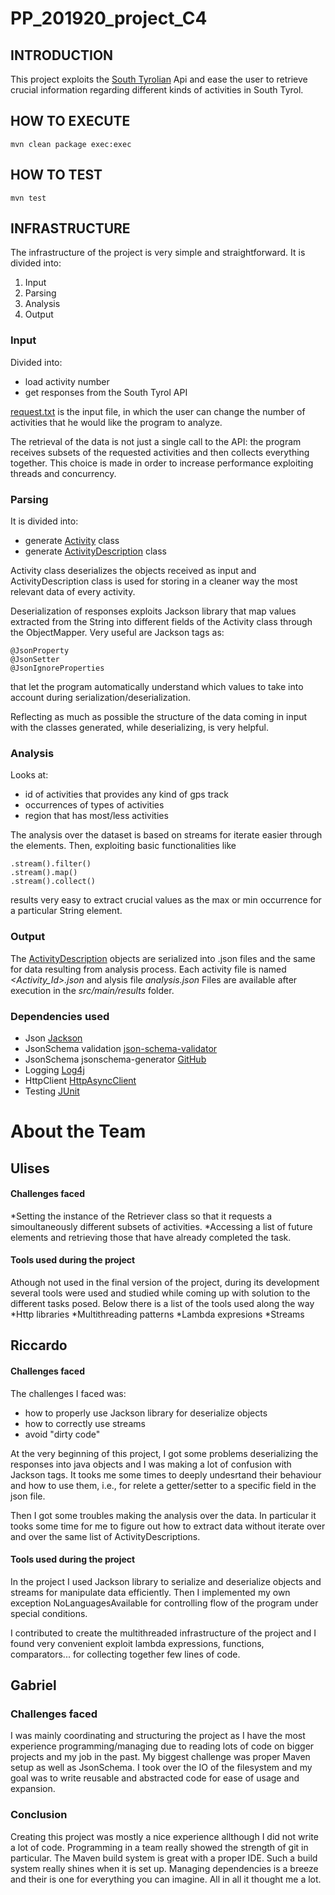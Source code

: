# PP\_201920\_project\_C4

## INTRODUCTION

This project exploits the [South Tyrolian](https://opendatahub.bz.it/) Api and ease the user to retrieve crucial information regarding different kinds of activities in South Tyrol.

## HOW TO EXECUTE

```
mvn clean package exec:exec
```

## HOW TO TEST

```
mvn test
```

## INFRASTRUCTURE

The infrastructure of the project is very simple and straightforward.
It is divided into:

1. Input
2. Parsing
3. Analysis
4. Output

### Input

Divided into:

* load activity number
* get responses from the South Tyrol API

[request.txt](https://gitlab.inf.unibz.it/Riccardo.Rigoni/pp_201920_project_c4/-/blob/master/src/main/resources/requests.txt) is the input file, in which the user can change the number of activities that he would like the program to analyze.

The retrieval of the data is not just a single call to the API: the program receives subsets of the requested activities and then collects everything together.
This choice is made in order to increase performance exploiting threads and concurrency.

### Parsing

It is divided into:

* generate [Activity](https://gitlab.inf.unibz.it/Riccardo.Rigoni/pp_201920_project_c4/-/blob/master/src/main/java/com/OpenDataHub/parser/support_classes/Activity.java) class
* generate [ActivityDescription](https://gitlab.inf.unibz.it/Riccardo.Rigoni/pp_201920_project_c4/-/blob/master/src/main/java/com/OpenDataHub/parser/support_classes/ActivityDescription.java) class

Activity class deserializes the objects received as input and ActivityDescription class is used for storing in a cleaner way the most relevant data of every activity.

Deserialization of responses exploits Jackson library that map values extracted from the String into different fields of the Activity class through the ObjectMapper.
Very useful are Jackson tags as:

```
@JsonProperty
@JsonSetter
@JsonIgnoreProperties
```

that let the program automatically understand which values to take into account during serialization/deserialization.

Reflecting as much as possible the structure of the data coming in input with the classes generated, while deserializing, is very helpful.

### Analysis

Looks at:

* id of activities that provides any kind of gps track
* occurrences of types of activities
* region that has most/less activities

The analysis over the dataset is based on streams for iterate easier through the elements. Then, exploiting basic functionalities like

```
.stream().filter()
.stream().map()
.stream().collect()
```

results very easy to extract crucial values as the max or min occurrence for a particular String element.

### Output

The [ActivityDescription](https://gitlab.inf.unibz.it/Riccardo.Rigoni/pp_201920_project_c4/-/blob/master/src/main/java/com/OpenDataHub/parser/support_classes/ActivityDescription.java) objects are serialized into .json files and the same for data resulting from analysis process.
Each activity file is named *<Activity\_Id>.json* and alysis file *analysis.json*
Files are available after execution in the *src/main/results* folder.

### Dependencies used

* Json [Jackson](https://github.com/FasterXML/jackson)
* JsonSchema validation [json-schema-validator](https://github.com/networknt/json-schema-validator)
* JsonSchema jsonschema-generator [GitHub](https://github.com/victools/jsonschema-generator)
* Logging [Log4j](https://logging.apache.org/log4j/2.x/)
* HttpClient [HttpAsyncClient](https://hc.apache.org/httpcomponents-asyncclient-dev/index.html)
* Testing [JUnit](https://junit.org/junit4/)

# About the Team

## Ulises

#### Challenges faced

\*Setting the instance of the Retriever class so that it requests a simoultaneously different subsets of activities.
\*Accessing a list of future elements and retrieving those that have already completed the task.

#### Tools used during the project

Athough not used in the final version of the project, during its development several tools were used and studied while coming up with solution to the different tasks posed. Below there is a list of the tools used along the way
\*Http libraries
\*Multithreading patterns
\*Lambda expresions
\*Streams

## Riccardo

#### Challenges faced

The challenges I faced was:

* how to properly use Jackson library for deserialize objects
* how to correctly use streams
* avoid "dirty code"

At the very beginning of this project, I got some problems deserializing the responses into java objects and I was making a lot of confusion with Jackson tags.
It tooks me some times to deeply undesrtand their behaviour and how to use them, i.e., for relete a getter/setter to a specific field in the json file.

Then I got some troubles making the analysis over the data. In particular it tooks some time for me to figure out how to extract data without iterate over and over the same list of ActivityDescriptions.

#### Tools used during the project

In the project I used Jackson library to serialize and deserialize objects and streams for manipulate data efficiently. Then I implemented my own exception NoLanguagesAvailable for controlling flow of the program under special conditions.

I contributed to create the multithreaded infrastructure of the project and I found very convenient exploit lambda expressions, functions, comparators... for collecting together few lines of code.

## Gabriel

### Challenges faced

I was mainly coordinating and structuring the project as I have the most experience programming/managing due to reading lots of code on bigger projects and my job in the past.
My biggest challenge was proper Maven setup as well as JsonSchema. 
I took over the IO of the filesystem and my goal was to write reusable and abstracted code for ease of usage and expansion.

### Conclusion

Creating this project was mostly a nice experience allthough I did not write a lot of code. Programming in a team really showed the strength of git in particular.
The Maven build system is great with a proper IDE. Such a build system really shines when it is set up. Managing dependencies is a breeze and their is one for everything you can imagine.
All in all it thought me a lot.
